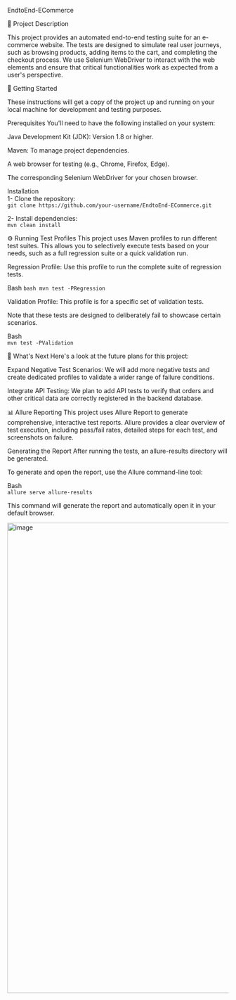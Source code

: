 EndtoEnd-ECommerce

📝 Project Description

This project provides an automated end-to-end testing suite for an e-commerce website. The tests are designed to simulate real user journeys, such as browsing products, adding items to the cart, and completing the checkout process. We use Selenium WebDriver to interact with the web elements and ensure that critical functionalities work as expected from a user's perspective.

🚀 Getting Started

These instructions will get a copy of the project up and running on your local machine for development and testing purposes.

Prerequisites
You'll need to have the following installed on your system:

Java Development Kit (JDK): Version 1.8 or higher.

Maven: To manage project dependencies.

A web browser for testing (e.g., Chrome, Firefox, Edge).

The corresponding Selenium WebDriver for your chosen browser.

Installation  
1- Clone the repository:  
    ```git clone https://github.com/your-username/EndtoEnd-ECommerce.git```

2- Install dependencies:  
    ```mvn clean install```

    
⚙️ Running Test Profiles
This project uses Maven profiles to run different test suites. This allows you to selectively execute tests based on your needs, such as a full regression suite or a quick validation run.

Regression Profile: Use this profile to run the complete suite of regression tests.

Bash
    ```bash
    mvn test -PRegression```

Validation Profile: This profile is for a specific set of validation tests.

Note that these tests are designed to deliberately fail to showcase certain scenarios.

Bash  
   ```mvn test -PValidation```  

🚀 What's Next
Here's a look at the future plans for this project:

Expand Negative Test Scenarios: We will add more negative tests and create dedicated profiles to validate a wider range of failure conditions.

Integrate API Testing: We plan to add API tests to verify that orders and other critical data are correctly registered in the backend database.


📊 Allure Reporting
This project uses Allure Report to generate comprehensive, interactive test reports. Allure provides a clear overview of test execution, including pass/fail rates, detailed steps for each test, and screenshots on failure.

Generating the Report
After running the tests, an allure-results directory will be generated.

To generate and open the report, use the Allure command-line tool:

Bash  
 ```allure serve allure-results```

This command will generate the report and automatically open it in your default browser.

<img width="2530" height="1070" alt="image" src="https://github.com/user-attachments/assets/544de91e-d82e-47e2-946e-438080398a25" />



